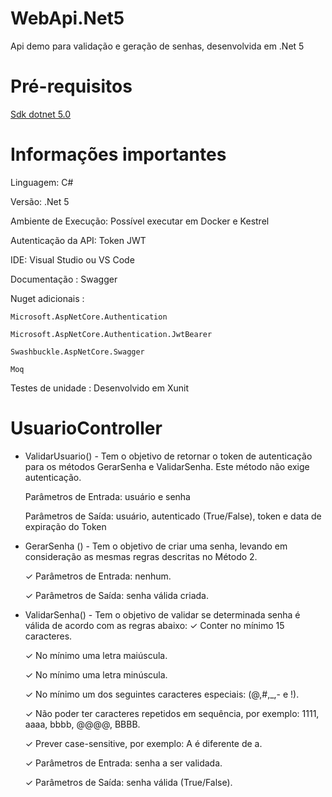 # WebApi.Net5
Api demo para validação e geração de senhas, desenvolvida em .Net 5

# Pré-requisitos
[Sdk dotnet 5.0](https://dotnet.microsoft.com/download/dotnet/5.0)

# Informações importantes
Linguagem: C#

Versão: .Net 5

Ambiente de Execução: Possível executar em Docker e Kestrel

Autenticação da API: Token JWT

IDE: Visual Studio ou VS Code

Documentação : Swagger

Nuget adicionais : 

    Microsoft.AspNetCore.Authentication
  
    Microsoft.AspNetCore.Authentication.JwtBearer
    
    Swashbuckle.AspNetCore.Swagger
  
    Moq
    
Testes de unidade : 
    Desenvolvido em Xunit  

# UsuarioController 

* ValidarUsuario() - Tem o objetivo de retornar o token de autenticação para os métodos GerarSenha e ValidarSenha.
Este método não exige autenticação.

  Parâmetros de Entrada: usuário e senha

  Parâmetros de Saída: usuário, autenticado (True/False), token e data de expiração do Token

* GerarSenha () - Tem o objetivo de criar uma senha, levando em consideração as mesmas
regras descritas no Método 2.

  ✓ Parâmetros de Entrada: nenhum.

  ✓ Parâmetros de Saída: senha válida criada.


* ValidarSenha() - Tem o objetivo de validar se determinada senha é válida de acordo com as
regras abaixo:
  ✓ Conter no mínimo 15 caracteres.

  ✓ No mínimo uma letra maiúscula.

  ✓ No mínimo uma letra minúscula.

  ✓ No mínimo um dos seguintes caracteres especiais: (@,#,_,- e !).

  ✓ Não poder ter caracteres repetidos em sequência, por exemplo: 1111, aaaa, bbbb, @@@@, BBBB.

  ✓ Prever case-sensitive, por exemplo: A é diferente de a.

  ✓ Parâmetros de Entrada: senha a ser validada.

  ✓ Parâmetros de Saída: senha válida (True/False).
  
  

